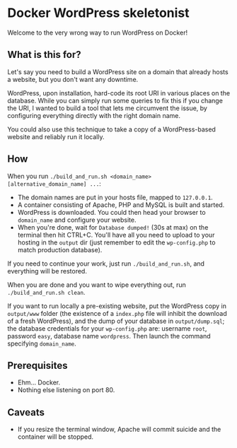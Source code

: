 # Docker WordPress skeletonist

Welcome to the very wrong way to run WordPress on Docker!


## What is this for?

Let's say you need to build a WordPress site on a domain that already hosts a website, but you don't want any downtime.

WordPress, upon installation, hard-code its root URI in various places on the database. While you can simply run some queries to fix this if you change the URI, I wanted to build a tool that lets me circumvent the issue, by configuring everything directly with the right domain name.

You could also use this technique to take a copy of a WordPress-based website and reliably run it locally.


## How

When you run `./build_and_run.sh <domain_name> [alternative_domain_name] ...`:

* The domain names are put in your hosts file, mapped to `127.0.0.1`.
* A container consisting of Apache, PHP and MySQL is built and started.
* WordPress is downloaded. You could then head your browser to `domain_name` and configure your website.
* When you're done, wait for `Database dumped!` (30s at max) on the terminal then hit CTRL+C. You'll have all you need to upload to your hosting in the `output` dir (just remember to edit the `wp-config.php` to match production database).

If you need to continue your work, just run `./build_and_run.sh`, and everything will be restored.

When you are done and you want to wipe everything out, run `./build_and_run.sh clean`.

If you want to run locally a pre-existing website, put the WordPress copy in `output/www` folder (the existence of a `index.php` file will inhibit the download of a fresh WordPress), and the dump of your database in `output/dump.sql`; the database credentials for your `wp-config.php` are: username `root`, password `easy`, database name `wordpress`. Then launch the command specifying `domain_name`.


## Prerequisites

* Ehm... Docker.
* Nothing else listening on port 80.


## Caveats

* If you resize the terminal window, Apache will commit suicide and the container will be stopped.
